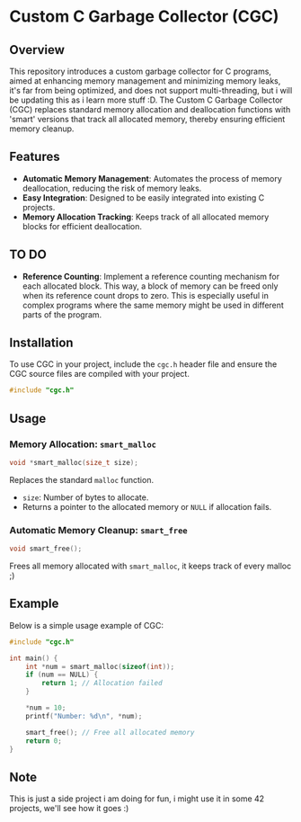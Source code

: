 # Custom C Garbage Collector (CGC)

## Overview

This repository introduces a custom garbage collector for C programs, aimed at enhancing memory management and minimizing memory leaks, it's far from being optimized, and does not support multi-threading, but i will be updating this as i learn more stuff :D.
 The Custom C Garbage Collector (CGC) replaces standard memory allocation and deallocation functions with 'smart' versions that track all allocated memory, thereby ensuring efficient memory cleanup.

## Features

- **Automatic Memory Management**: Automates the process of memory deallocation, reducing the risk of memory leaks.
- **Easy Integration**: Designed to be easily integrated into existing C projects.
- **Memory Allocation Tracking**: Keeps track of all allocated memory blocks for efficient deallocation.

## TO DO
- **Reference Counting**: Implement a reference counting mechanism for each allocated block. This way, a block of memory can be freed only when its reference count drops to zero. This is especially useful in complex programs where the same memory might be used in different parts of the program.


## Installation

To use CGC in your project, include the `cgc.h` header file and ensure the CGC source files are compiled with your project.

```c
#include "cgc.h"
```
Usage
-----

### Memory Allocation: `smart_malloc`
```c
void *smart_malloc(size_t size);
```
Replaces the standard `malloc` function.
*   `size`: Number of bytes to allocate.
*   Returns a pointer to the allocated memory or `NULL` if allocation fails.

### Automatic Memory Cleanup: `smart_free`
```c
void smart_free();
```
Frees all memory allocated with `smart_malloc`, it keeps track of every malloc ;)

Example
-------

Below is a simple usage example of CGC:
```c
#include "cgc.h"

int main() {
    int *num = smart_malloc(sizeof(int));
    if (num == NULL) {
        return 1; // Allocation failed
    }

    *num = 10;
    printf("Number: %d\n", *num);

    smart_free(); // Free all allocated memory
    return 0;
}
```

Note
-------
This is just a side project i am doing for fun, i might use it in some 42 projects, we'll see how it goes :)
